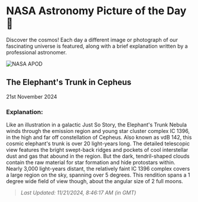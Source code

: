 
  # NASA Astronomy Picture of the Day 🌌

  Discover the cosmos! Each day a different image or photograph of our fascinating universe is featured, along with a brief explanation written by a professional astronomer.

![NASA APOD](https://apod.nasa.gov/apod/image/2411/LDN1105ElephantTrunk2048.jpg)

## The Elephant's Trunk in Cepheus

21st November 2024

### Explanation: 

Like an illustration in a galactic Just So Story, the Elephant's Trunk Nebula winds through the emission region and young star cluster complex IC 1396, in the high and far off constellation of Cepheus. Also known as vdB 142, this cosmic elephant's trunk is over 20 light-years long. The detailed telescopic view features the bright swept-back ridges and pockets of cool interstellar dust and gas that abound in the region. But the dark, tendril-shaped clouds contain the raw material for star formation and hide protostars within. Nearly 3,000 light-years distant, the relatively faint IC 1396 complex covers a large region on the sky, spanning over 5 degrees. This rendition spans a 1 degree wide field of view though, about the angular size of 2 full moons.

> _Last Updated: 11/21/2024, 8:46:17 AM (in GMT)_
